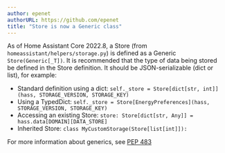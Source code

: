 ```yaml
---
author: epenet
authorURL: https://github.com/epenet
title: "Store is now a Generic class"
---
```


As of Home Assistant Core 2022.8, a Store (from `homeassistant/helpers/storage.py`) is defined as a Generic `Store(Generic[_T])`. It is recommended that the type of data being stored be defined in the Store definition. It should be JSON-serializable (dict or list), for example:
  - Standard definition using a dict: `self._store = Store[dict[str, int]](hass, STORAGE_VERSION, STORAGE_KEY)`
  - Using a TypedDict: `self._store = Store[EnergyPreferences](hass, STORAGE_VERSION, STORAGE_KEY)`
  - Accessing an existing Store: `store: Store[dict[str, Any]] = hass.data[DOMAIN][DATA_STORE]`
  - Inherited Store: `class MyCustomStorage(Store[list[int]]):`
  
For more information about generics, see [PEP 483](https://peps.python.org/pep-0483/#generic-types)
